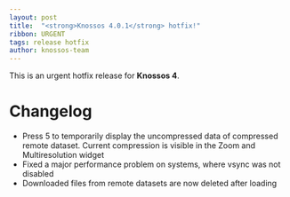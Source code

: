 ```yaml
---
layout: post
title:  "<strong>Knossos 4.0.1</strong> hotfix!"
ribbon: URGENT
tags: release hotfix
author: knossos-team
---
```


This is an urgent hotfix release for **Knossos 4**.

Changelog
=========

*   Press 5 to temporarily display the uncompressed data of compressed remote dataset. Current compression is visible in the Zoom and Multiresolution widget
*   Fixed a major performance problem on systems, where vsync was not disabled
*   Downloaded files from remote datasets are now deleted after loading
